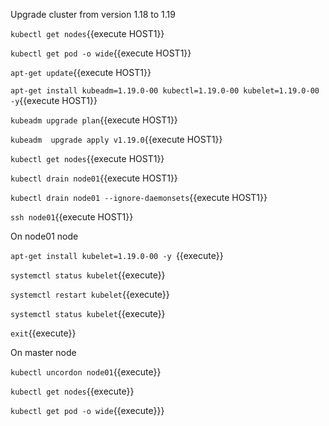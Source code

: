 Upgrade cluster from version 1.18 to 1.19


`kubectl get nodes`{{execute HOST1}}

`kubectl get pod -o wide`{{execute HOST1}}


`apt-get update`{{execute HOST1}}

`apt-get install kubeadm=1.19.0-00 kubectl=1.19.0-00 kubelet=1.19.0-00 -y`{{execute HOST1}}


`kubeadm upgrade plan`{{execute HOST1}}

`kubeadm  upgrade apply v1.19.0`{{execute HOST1}}

`kubectl get nodes`{{execute HOST1}}

`kubectl drain node01`{{execute HOST1}}

`kubectl drain node01 --ignore-daemonsets`{{execute HOST1}}

`ssh node01`{{execute HOST1}}

On node01 node

`apt-get install kubelet=1.19.0-00 -y `{{execute}}

`systemctl status kubelet`{{execute}}

`systemctl restart kubelet`{{execute}}


`systemctl status kubelet`{{execute}}

`exit`{{execute}}


On master node

`kubectl uncordon node01`{{execute}}

`kubectl get nodes`{{execute}}

`kubectl get pod -o wide`{{execute}}} 



